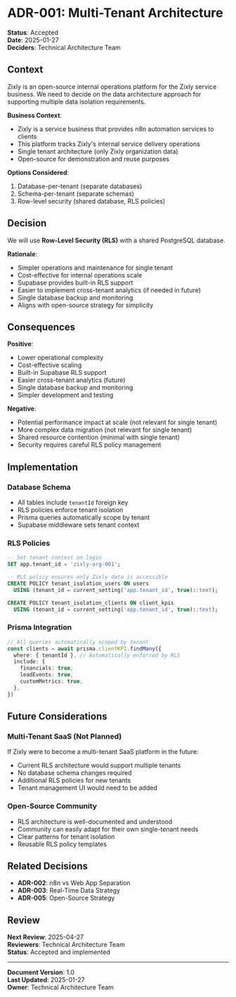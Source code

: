 # ADR-001: Multi-Tenant Architecture

**Status**: Accepted  
**Date**: 2025-01-27  
**Deciders**: Technical Architecture Team

## Context

Zixly is an open-source internal operations platform for the Zixly service business. We need to decide on the data architecture approach for supporting multiple data isolation requirements.

**Business Context**:

- Zixly is a service business that provides n8n automation services to clients
- This platform tracks Zixly's internal service delivery operations
- Single tenant architecture (only Zixly organization data)
- Open-source for demonstration and reuse purposes

**Options Considered**:

1. Database-per-tenant (separate databases)
2. Schema-per-tenant (separate schemas)
3. Row-level security (shared database, RLS policies)

## Decision

We will use **Row-Level Security (RLS)** with a shared PostgreSQL database.

**Rationale**:

- Simpler operations and maintenance for single tenant
- Cost-effective for internal operations scale
- Supabase provides built-in RLS support
- Easier to implement cross-tenant analytics (if needed in future)
- Single database backup and monitoring
- Aligns with open-source strategy for simplicity

## Consequences

**Positive**:

- Lower operational complexity
- Cost-effective scaling
- Built-in Supabase RLS support
- Easier cross-tenant analytics (future)
- Single database backup and monitoring
- Simpler development and testing

**Negative**:

- Potential performance impact at scale (not relevant for single tenant)
- More complex data migration (not relevant for single tenant)
- Shared resource contention (minimal with single tenant)
- Security requires careful RLS policy management

## Implementation

### Database Schema

- All tables include `tenantId` foreign key
- RLS policies enforce tenant isolation
- Prisma queries automatically scope by tenant
- Supabase middleware sets tenant context

### RLS Policies

```sql
-- Set tenant context on login
SET app.tenant_id = 'zixly-org-001';

-- RLS policy ensures only Zixly data is accessible
CREATE POLICY tenant_isolation_users ON users
  USING (tenant_id = current_setting('app.tenant_id', true)::text);

CREATE POLICY tenant_isolation_clients ON client_kpis
  USING (tenant_id = current_setting('app.tenant_id', true)::text);
```

### Prisma Integration

```typescript
// All queries automatically scoped by tenant
const clients = await prisma.clientKPI.findMany({
  where: { tenantId }, // Automatically enforced by RLS
  include: {
    financials: true,
    leadEvents: true,
    customMetrics: true,
  },
})
```

## Future Considerations

### Multi-Tenant SaaS (Not Planned)

If Zixly were to become a multi-tenant SaaS platform in the future:

- Current RLS architecture would support multiple tenants
- No database schema changes required
- Additional RLS policies for new tenants
- Tenant management UI would need to be added

### Open-Source Community

- RLS architecture is well-documented and understood
- Community can easily adapt for their own single-tenant needs
- Clear patterns for tenant isolation
- Reusable RLS policy templates

## Related Decisions

- **ADR-002**: n8n vs Web App Separation
- **ADR-003**: Real-Time Data Strategy
- **ADR-005**: Open-Source Strategy

## Review

**Next Review**: 2025-04-27  
**Reviewers**: Technical Architecture Team  
**Status**: Accepted and implemented

---

**Document Version**: 1.0  
**Last Updated**: 2025-01-27  
**Owner**: Technical Architecture Team
